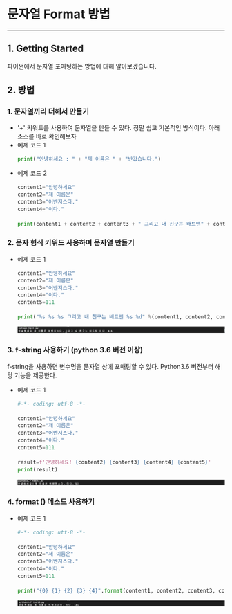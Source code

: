 # 문자열 Format 방법
* * *      

## **1. Getting Started**
파이썬에서 문자열 포매팅하는 방법에 대해 알아보겠습니다.

## **2. 방법**
### 1. 문자열끼리 더해서 만들기
- '+' 키워드를 사용하여 문자열을 만들 수 있다. 정말 쉽고 기본적인 방식이다. 아래 소스를 바로 확인해보자
- 예제 코드 1
    ``` python
    print("안녕하세요 : " + "제 이름은 " + "반갑습니다.")
    ```
- 예제 코드 2
    ``` python
    content1="안녕하세요"
    content2="제 이름은"
    content3="어벤저스다."
    content4="이다."

    print(content1 + content2 + content3 + " 그리고 내 친구는 배트맨" + content4)
    ```

### 2. 문자 형식 키워드 사용하여 문자열 만들기
- 예제 코드 1
    ``` python
    content1="안녕하세요"
    content2="제 이름은"
    content3="어벤저스다."
    content4="이다."
    content5=111

    print("%s %s %s 그리고 내 친구는 배트맨 %s %d" %(content1, content2, content3, content4, content5))
    ```
    ![ex_screenshot](./assets//python_string_test1.png)

### 3. f-string 사용하기 (python 3.6 버전 이상)
f-string을 사용하면 변수명을 문자열 상에 포매팅할 수 있다. Python3.6 버전부터 해당 기능을 제공한다.
- 예제 코드 1
    ``` python
    #-*- coding: utf-8 -*-

    content1="안녕하세요"
    content2="제 이름은"
    content3="어벤저스다."
    content4="이다."
    content5=111

    result=f'안녕하세요! {content2} {content3} {content4} {content5}'
    print(result)
    ```
    ![ex_screenshot](./assets//python_fstring.png)



### 4. format () 메소드 사용하기
- 예제 코드 1
    ``` python
    #-*- coding: utf-8 -*-

    content1="안녕하세요"
    content2="제 이름은"
    content3="어벤저스다."
    content4="이다."
    content5=111

    print("{0} {1} {2} {3} {4}".format(content1, content2, content3, content4, content5))
    ```
    ![ex_screenshot](./assets//string_format.png)